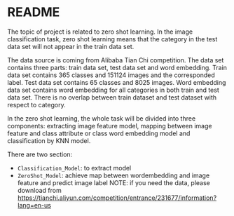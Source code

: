 # README

The topic of project is related to zero shot learning. In the image classification task, zero shot learning means that the category in the test data set will not appear in the train data set.

The data source is coming from Alibaba Tian Chi competition. The data set contains three parts: train data set, test data set and word embedding. Train data set contains 365 classes and 151124 images and the corresponded label. Test data set contains 65 classes and 8025 images. Word embedding data set contains word embedding for all categories in both train and test data set. There is no overlap between train dataset and test dataset with respect to category.

In the zero shot learning, the whole task will be divided into three components: extracting image feature model, mapping between image feature and class attribute or class word embedding model and classification by KNN model.

There are two section:
- `Classification_Model`: to extract model
- `ZeroShot_Model`: achieve map between wordembedding and image feature and predict image label
NOTE: if you need the data, please download from https://tianchi.aliyun.com/competition/entrance/231677/information?lang=en-us
